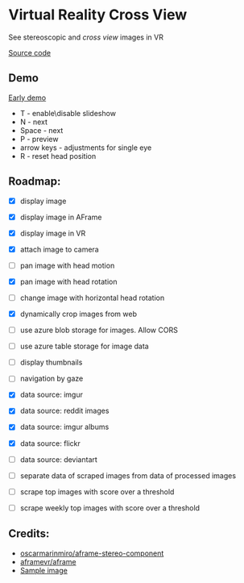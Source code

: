 # Virtual Reality Cross View
See stereoscopic and *cross view* images in VR

[Source code](https://github.com/AmadeusW/vr-stereoscopy/)

## Demo
[Early demo](http://amadeusw.com/vr-stereoscopy/webui/)

* T - enable\disable slideshow
* N - next
* Space - next
* P - preview
* arrow keys - adjustments for single eye
* R - reset head position

## Roadmap:
- [x] display image
- [x] display image in AFrame
- [x] display image in VR
- [x] attach image to camera
- [ ] pan image with head motion
- [x] pan image with head rotation
- [ ] change image with horizontal head rotation
- [x] dynamically crop images from web
- [ ] use azure blob storage for images. Allow CORS
- [ ] use azure table storage for image data
- [ ] display thumbnails
- [ ] navigation by gaze
- [x] data source: imgur
- [x] data source: reddit images
- [x] data source: imgur albums
- [x] data source: flickr
- [ ] data source: deviantart
- [ ] separate data of scraped images from data of processed images
- [ ] scrape top images with score over a threshold
- [ ] scrape weekly top images with score over a threshold


## Credits:
- [oscarmarinmiro/aframe-stereo-component](https://github.com/oscarmarinmiro/aframe-stereo-component)
- [aframevr/aframe](https://github.com/aframevr/aframe)
- [Sample image](http://zour.deviantart.com/art/Parish-church-St-Georg-3D-Cross-Eye-HDR-293463757)